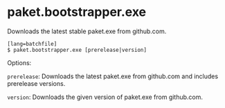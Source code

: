 # paket.bootstrapper.exe

Downloads the latest stable paket.exe from github.com.

    [lang=batchfile]
    $ paket.bootstrapper.exe [prerelease|version]

Options:

  `prerelease`: Downloads the latest paket.exe from github.com and includes prerelease versions.

  `version`: Downloads the given version of paket.exe from github.com.
